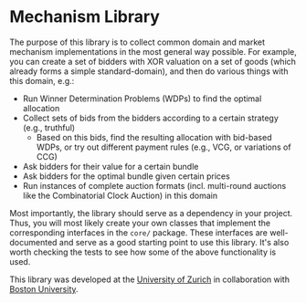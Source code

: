 # Mechanism Library

The purpose of this library is to collect common domain and market mechanism implementations in the most general way possible.
For example, you can create a set of bidders with XOR valuation on a set of goods (which already forms a simple standard-domain),
and then do various things with this domain, e.g.:

* Run Winner Determination Problems (WDPs) to find the optimal allocation
* Collect sets of bids from the bidders according to a certain strategy (e.g., truthful)
  * Based on this bids, find the resulting allocation with bid-based WDPs, or try out different payment rules (e.g., VCG, or variations of CCG)
* Ask bidders for their value for a certain bundle
* Ask bidders for the optimal bundle given certain prices
* Run instances of complete auction formats (incl. multi-round auctions like the Combinatorial Clock Auction) in this domain

Most importantly, the library should serve as a dependency in your project.
Thus, you will most likely create your own classes that implement the corresponding interfaces in the `core/` package.
These interfaces are well-documented and serve as a good starting point to use this library.
It's also worth checking the tests to see how some of the above functionality is used.

This library was developed at the [University of Zurich](https://www.uzh.ch/) in collaboration with [Boston University](https://www.bu.edu/).
